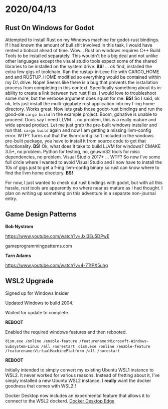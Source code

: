 <!-- desc: Rust On Windows (is no good.) -->
# 2020/04/13



## Rust On Windows for Godot

Attempted to install Rust on my Windows machine for godot-rust bindings. If I had known the amount of bull shit involved in this task, I would have rented a bobcat ahead of time. Wow... Rust on windows requires C++ Build Tools to be installed separately. This wouldn't be a big deal and not unlike other languages except the visual studio tools expect some of the shared libraries to be installed on the system drive. **BS!** ... ok find, installed the extra few gigs of toolchain. Ran the rustup-init.exe file with CARGO_HOME and and RUSTUP_HOME modified so everything would be contained within my D:\ drive. Nope! Seems like there is a bug that prevents the installation process from completing in this context. Specifically something about its in-ability to create a link between two rust files. I would love to troubleshoot some more, but the verbose argument does squat for me. **BS!** So I said, ok ok, lets just install the multi-gigabyte rust application into my f-ing home directory. Works great. Now lets grab those godot-rust bindings and run the good-ole `cargo build` in the example project. Boom, gdnative is unable to proceed. Docs say I need LLVM ... no problem, this is a really mature and wide spread product. Let me just grab the pre-built windows installer and run that. `cargo build` again and now I am getting a missing llvm-config error. WTF? Turns out that the llvm-config isn't included in the windows pre-built package, you have to install it from source code to get that functionality. **BS!** Ok, what does it take to build LLVM for windows? CMAKE 3.5+, no problem. Python for testing, no, gnuwin32 tools for misc dependencies, no problem. Visual Studio 2017+ ... WTF? So now I've some full circle where I wanted to avoid Visual Studio and I now have to install the 10s of gigs just to get a f-ing llvm-config binary so rust can know where to find the llvm home directory. **BS!**

For now, I just wanted to check out rust bindings with godot, but with all this hassle, rust tools are apparently no where near as mature as I had thought. I plan on writing up something on this adventure in a separate non-journal entry.



## Game Design Patterns

**Bob Nystrom**

https://www.youtube.com/watch?v=JxI3Eu5DPwE

gameprogrammingpatterns.com

**Tarn Adams**

https://www.youtube.com/watch?v=4-7TtPX5uhg



## WSL2 Upgrade

Signed up for Windows Insider

Updated Windows to build 2004.

Waited for update to complete.

**REBOOT**

Enabled the required windows features and then rebooted.

`dism.exe /online /enable-feature /featurename:Microsoft-Windows-Subsystem-Linux /all /norestart `
`dism.exe /online /enable-feature /featurename:VirtualMachinePlatform /all /norestart`

**REBOOT**

Initially intended to simply convert my existing Ubuntu WSL1 instance to WSL2. It never worked for various reasons. Instead of fretting about it, I've simply installed a new Ubuntu WSL2 instance. I **really** want the docker goodness that comes with WSL2!!

Docker Desktop now includes an experimental feature that allows it to connect to the WSL2 dockerd. [Docker Desktop Edge](https://download.docker.com/win/edge/Docker%20Desktop%20Installer.exe)

